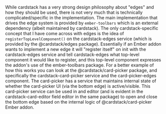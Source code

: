 While cardstack has a very strong design philosophy about "edges" and how they should be used, there is not very much that is technically complicated/specific in the implementation. The main implementation that drives the edge system is provided by `ember-toolbars` which is an external dependency (albeit maintained by cardstack). The only cardstack-specific concept that I have come across with edges is the idea of `registerTopLevelComponent()` on the cardstack-edges service (which is provided by the @cardstack/edges package). Essentially if an Ember addon wants to implement a new edge it will "register itself" on init with the cardstack-edges service and tell cardstack-edges what top-level component it would like to register, and this top-level component expresses the addon's use of the ember-toolbars package. For a better example of how this works you can look at the @cardstack/card-picker package, and specifically the cardstack-card-picker service and the card-picker-edges component. The card-picker has a service that maintains internal state of whether the card-picker UI (via the bottom edge) is active/visible. This card-picker service can be used in and editor (and is evident in the cardstack-card-editor field editor in the same package) to open and close the bottom edge based on the internal logic of @cardstack/card-picker Ember addon.
